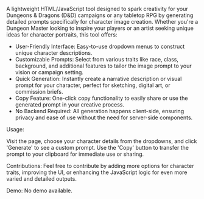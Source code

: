 A lightweight HTML/JavaScript tool designed to spark creativity for your Dungeons & Dragons (D&D) campaigns or any tabletop RPG by generating detailed prompts specifically for character image creation. Whether you're a Dungeon Master looking to inspire your players or an artist seeking unique ideas for character portraits, this tool offers:

- User-Friendly Interface: Easy-to-use dropdown menus to construct unique character descriptions.
- Customizable Prompts: Select from various traits like race, class, background, and additional features to tailor the image prompt to your vision or campaign setting.
- Quick Generation: Instantly create a narrative description or visual prompt for your character, perfect for sketching, digital art, or commission briefs.
- Copy Feature: One-click copy functionality to easily share or use the generated prompt in your creative process.
- No Backend Required: All generation happens client-side, ensuring privacy and ease of use without the need for server-side components.


Usage:

Visit the page, choose your character details from the dropdowns, and click 'Generate' to see a custom prompt.
Use the 'Copy' button to transfer the prompt to your clipboard for immediate use or sharing.


Contributions: 
Feel free to contribute by adding more options for character traits, improving the UI, or enhancing the JavaScript logic for even more varied and detailed outputs.

Demo:
No demo available.
